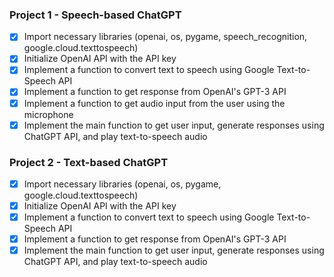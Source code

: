 ### Project 1 - Speech-based ChatGPT

- [x] Import necessary libraries (openai, os, pygame, speech_recognition, google.cloud.texttospeech)
- [x] Initialize OpenAI API with the API key
- [x] Implement a function to convert text to speech using Google Text-to-Speech API
- [x] Implement a function to get response from OpenAI's GPT-3 API
- [x] Implement a function to get audio input from the user using the microphone
- [x] Implement the main function to get user input, generate responses using ChatGPT API, and play text-to-speech audio

### Project 2 - Text-based ChatGPT

- [x] Import necessary libraries (openai, os, pygame, google.cloud.texttospeech)
- [x] Initialize OpenAI API with the API key
- [x] Implement a function to convert text to speech using Google Text-to-Speech API
- [x] Implement a function to get response from OpenAI's GPT-3 API
- [x] Implement the main function to get user input, generate responses using ChatGPT API, and play text-to-speech audio
